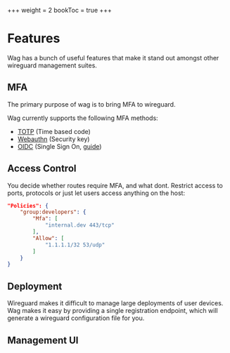 +++
weight = 2
bookToc = true
+++

# Features

Wag has a bunch of useful features that make it stand out amongst other wireguard management suites.

## MFA

The primary purpose of wag is to bring MFA to wireguard.

Wag currently supports the following MFA methods: 
- [TOTP](https://en.wikipedia.org/wiki/Time-based_one-time_password) (Time based code)
- [Webauthn](https://www.yubico.com/authentication-standards/webauthn/) (Security key)
- [OIDC](https://openid.net/connect/) (Single Sign On, [guide](/docs/guides/sign_sign_on))


## Access Control

You decide whether routes require MFA, and what dont. Restrict access to ports, protocols or just let users access anything on the host:

```json
"Policies": {
    "group:developers": {
        "Mfa": [
            "internal.dev 443/tcp"
        ],
        "Allow": [
            "1.1.1.1/32 53/udp"
        ]
    }
}
```


## Deployment

Wireguard makes it difficult to manage large deployments of user devices. Wag makes it easy by providing a single registration endpoint, which will generate a wireguard configuration file for you. 

## Management UI

